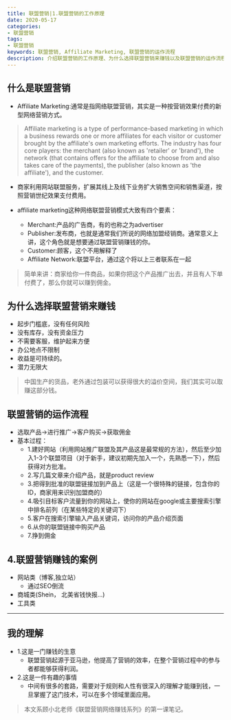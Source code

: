 ```yaml
---
title: 联盟营销|1.联盟营销的工作原理
date: 2020-05-17
categories:
- 联盟营销
tags:
- 联盟营销
keywords: 联盟营销, Affiliate Marketing, 联盟营销的运作流程
description: 介绍联盟营销的工作原理、为什么选择联盟营销来赚钱以及联盟营销的运作流程。
---
```


## 什么是联盟营销
- Affiliate Marketing:通常是指网络联盟营销，其实是一种按营销效果付费的新型网络营销方式。

>  Affiliate marketing is a type of performance-based marketing in which a business rewards one or more affiliates for each visitor or customer brought by the affiliate's own marketing efforts. The industry has four core players: the merchant (also known as 'retailer' or 'brand'), the network (that contains offers for the affiliate to choose from and also takes care of the payments), the publisher (also known as 'the affiliate'), and the customer.

- 商家利用网站联盟服务，扩展其线上及线下业务扩大销售空间和销售渠道，按照营销世纪效果支付费用。

- affiliate marketing这种网络联盟营销模式大致有四个要素：
    - Merchant:产品的广告商，有的也称之为advertiser
    - Publisher:发布商，也就是通常我们所说的网络加盟经销商。通常意义上讲，这个角色就是想要通过联盟营销赚钱的你。
    - Customer:顾客，这个不用解释了
    - Affiliate Network:联盟平台，通过这个将以上三者联系在一起

> 简单来讲：商家给你一件商品，如果你把这个产品推广出去，并且有人下单付费了，那么你就可以赚到佣金。

## 为什么选择联盟营销来赚钱
- 起步门槛底，没有任何风险
- 没有库存，没有资金压力
- 不需要客服，维护起来方便
- 办公地点不限制
- 收益是可持续的。
- 潜力无限大
> 中国生产的货品，老外通过包装可以获得很大的溢价空间，我们其实可以取赚这部分钱。

## 联盟营销的运作流程
- 选取产品->进行推广->客户购买->获取佣金
- 基本过程：
    - 1.建好网站（利用网站推广联盟及其产品这是最常规的方法），然后至少加入1-3个联盟项目（对于新手，建议初期先加入一个，先熟悉一下），然后获得对方批准。
    - 2.写几篇文章来介绍产品，就是product review
    - 3.把得到批准的联盟链接加到产品上（这是一个很特殊的链接，包含你的ID，商家用来识别加盟商的）
    - 4.吸引目标客户流量到你的网站上，使你的网站在google或主要搜索引擎中排名前列（在某些特定的关键词下）
    - 5.客户在搜索引擎输入产品关键词，访问你的产品介绍页面
    - 6.从你的联盟链接中购买产品
    - 7.挣到佣金

## 4.联盟营销赚钱的案例
- 网站类（博客,独立站）
    - 通过SEO倒流
- 商城类(Shein， 北美省钱快报...)
- 工具类

-----
## 我的理解
- 1.这是一门赚钱的生意
    - 联盟营销起源于亚马逊，他提高了营销的效率，在整个营销过程中的参与者都能够获得利润。
- 2.这是一件有趣的事情
    - 中间有很多的套路，需要对于规则和人性有很深入的理解才能赚到钱，一旦掌握了这门技术，可以在多个领域里面应用。

> 本文系顾小北老师《联盟营销网络赚钱系列》的第一课笔记。
